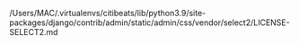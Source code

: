 /Users/MAC/.virtualenvs/citibeats/lib/python3.9/site-packages/django/contrib/admin/static/admin/css/vendor/select2/LICENSE-SELECT2.md